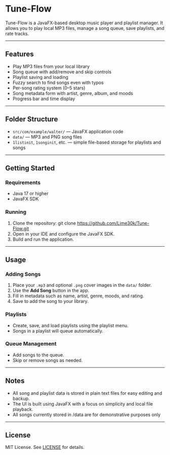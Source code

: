 # Tune-Flow

Tune-Flow is a JavaFX-based desktop music player and playlist manager. It allows you to play local MP3 files, manage a song queue, save playlists, and rate tracks.

---

## Features

- Play MP3 files from your local library
- Song queue with add/remove and skip controls
- Playlist saving and loading
- Fuzzy search to find songs even with typos
- Per-song rating system (0–5 stars)
- Song metadata form with artist, genre, album, and moods
- Progress bar and time display

---

## Folder Structure

- `src/com/example/walter/` — JavaFX application code
- `data/` — MP3 and PNG song files
- `1listinit`, `1songinit`, etc. — simple file-based storage for playlists and songs

---

## Getting Started

### Requirements

- Java 17 or higher
- JavaFX SDK

### Running

1. Clone the repository:
git clone https://github.com/Lime30k/Tune-Flow.git
2. Open in your IDE and configure the JavaFX SDK.
3. Build and run the application.

---

## Usage

### Adding Songs

1. Place your `.mp3` and optional `.png` cover images in the `data/` folder.
2. Use the **Add Song** button in the app.
3. Fill in metadata such as name, artist, genre, moods, and rating.
4. Save to add the song to your library.

### Playlists

- Create, save, and load playlists using the playlist menu.
- Songs in a playlist will queue automatically.

### Queue Management

- Add songs to the queue.
- Skip or remove songs as needed.

---

## Notes

- All song and playlist data is stored in plain text files for easy editing and backup.
- The UI is built using JavaFX with a focus on simplicity and local file playback.
- All songs currently stored in /data are for demonstrative purposes only

---

## License

MIT License. See [LICENSE](LICENSE) for details.
